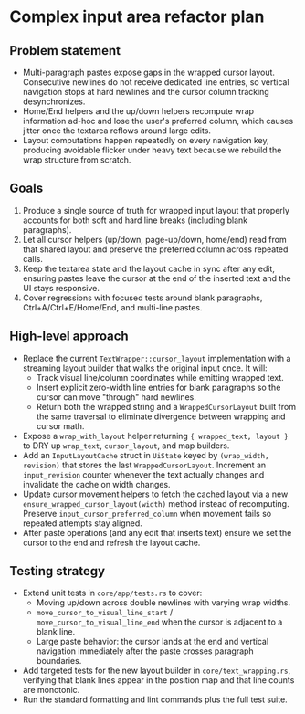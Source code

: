 # Complex input area refactor plan

## Problem statement
- Multi-paragraph pastes expose gaps in the wrapped cursor layout. Consecutive newlines do not receive dedicated line entries, so vertical navigation stops at hard newlines and the cursor column tracking desynchronizes.
- Home/End helpers and the up/down helpers recompute wrap information ad-hoc and lose the user's preferred column, which causes jitter once the textarea reflows around large edits.
- Layout computations happen repeatedly on every navigation key, producing avoidable flicker under heavy text because we rebuild the wrap structure from scratch.

## Goals
1. Produce a single source of truth for wrapped input layout that properly accounts for both soft and hard line breaks (including blank paragraphs).
2. Let all cursor helpers (up/down, page-up/down, home/end) read from that shared layout and preserve the preferred column across repeated calls.
3. Keep the textarea state and the layout cache in sync after any edit, ensuring pastes leave the cursor at the end of the inserted text and the UI stays responsive.
4. Cover regressions with focused tests around blank paragraphs, Ctrl+A/Ctrl+E/Home/End, and multi-line pastes.

## High-level approach
- Replace the current `TextWrapper::cursor_layout` implementation with a streaming layout builder that walks the original input once. It will:
  - Track visual line/column coordinates while emitting wrapped text.
  - Insert explicit zero-width line entries for blank paragraphs so the cursor can move "through" hard newlines.
  - Return both the wrapped string and a `WrappedCursorLayout` built from the same traversal to eliminate divergence between wrapping and cursor math.
- Expose a `wrap_with_layout` helper returning `{ wrapped_text, layout }` to DRY up `wrap_text`, `cursor_layout`, and map builders.
- Add an `InputLayoutCache` struct in `UiState` keyed by `(wrap_width, revision)` that stores the last `WrappedCursorLayout`. Increment an `input_revision` counter whenever the text actually changes and invalidate the cache on width changes.
- Update cursor movement helpers to fetch the cached layout via a new `ensure_wrapped_cursor_layout(width)` method instead of recomputing. Preserve `input_cursor_preferred_column` when movement fails so repeated attempts stay aligned.
- After paste operations (and any edit that inserts text) ensure we set the cursor to the end and refresh the layout cache.

## Testing strategy
- Extend unit tests in `core/app/tests.rs` to cover:
  - Moving up/down across double newlines with varying wrap widths.
  - `move_cursor_to_visual_line_start` / `move_cursor_to_visual_line_end` when the cursor is adjacent to a blank line.
  - Large paste behavior: the cursor lands at the end and vertical navigation immediately after the paste crosses paragraph boundaries.
- Add targeted tests for the new layout builder in `core/text_wrapping.rs`, verifying that blank lines appear in the position map and that line counts are monotonic.
- Run the standard formatting and lint commands plus the full test suite.
